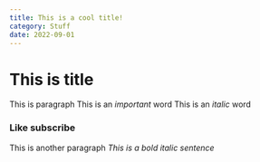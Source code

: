 ```yaml
---
title: This is a cool title!
category: Stuff
date: 2022-09-01
---
```

# This is title
This is paragraph
This is an *important* word
This is an _italic_ word

### Like subscribe
This is another paragraph
*_This is a bold italic sentence_*
